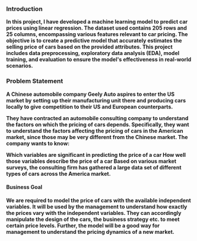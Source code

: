 ### <b> Introduction <b>
In this project, I have developed a machine learning model to predict car prices using linear regression. The dataset used contains 205 rows and 25 columns, encompassing various features relevant to car pricing. The objective is to create a predictive model that accurately estimates the selling price of cars based on the provided attributes. This project includes data preprocessing, exploratory data analysis (EDA), model training, and evaluation to ensure the model's effectiveness in real-world scenarios. <br>
### <b>Problem Statement</b>
A Chinese automobile company Geely Auto aspires to enter the US market by setting up their manufacturing unit there and producing cars locally to give competition to their US and European counterparts.

They have contracted an automobile consulting company to understand the factors on which the pricing of cars depends. Specifically, they want to understand the factors affecting the pricing of cars in the American market, since those may be very different from the Chinese market. The company wants to know:

Which variables are significant in predicting the price of a car
How well those variables describe the price of a car
Based on various market surveys, the consulting firm has gathered a large data set of different types of cars across the America market.

#### <b> Business Goal</b>
We are required to model the price of cars with the available independent variables. It will be used by the management to understand how exactly the prices vary with the independent variables. They can accordingly manipulate the design of the cars, the business strategy etc. to meet certain price levels. Further, the model will be a good way for management to understand the pricing dynamics of a new market.
